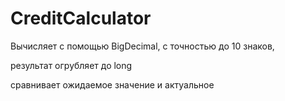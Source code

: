 # CreditCalculator

Вычисляет с помощью BigDecimal, с точностью до 10 знаков,

результат огрубляет до long

сравнивает ожидаемое значение и актуальное

